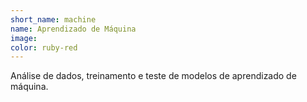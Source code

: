 ```yaml
---
short_name: machine
name: Aprendizado de Máquina
image:
color: ruby-red 
---
```


Análise de dados, treinamento e teste de modelos de aprendizado de máquina.